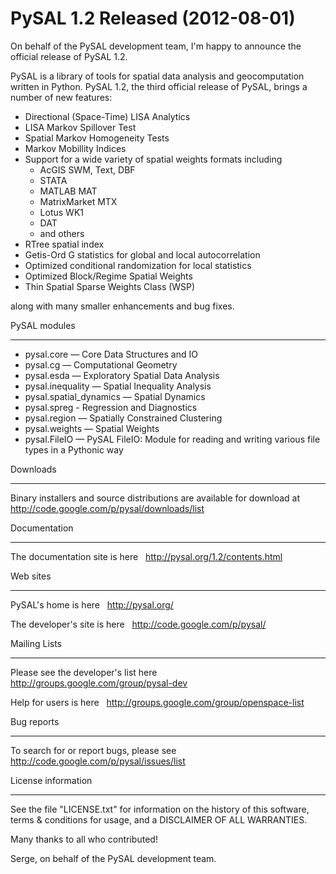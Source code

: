 # PySAL 1.2 Released (2012-08-01) #

On behalf of the PySAL development team, I'm happy to announce the
official release of PySAL 1.2.

PySAL is a library of tools for spatial data analysis and
geocomputation written in Python. PySAL 1.2, the third official
release of PySAL, brings a number of new features:

  * Directional (Space-Time) LISA Analytics
  * LISA Markov Spillover Test
  * Spatial Markov Homogeneity Tests
  * Markov Mobillity Indices
  * Support for a wide variety of spatial weights formats including
    * AcGIS SWM, Text, DBF
    * STATA
    * MATLAB MAT
    * MatrixMarket MTX
    * Lotus WK1
    * DAT
    * and others
  * RTree spatial index
  * Getis-Ord G statistics for global and local autocorrelation
  * Optimized conditional randomization for local statistics
  * Optimized Block/Regime Spatial Weights
  * Thin Spatial Sparse Weights Class (WSP)

along with many smaller enhancements and bug fixes.


PySAL modules

---


  * pysal.core — Core Data Structures and IO
  * pysal.cg — Computational Geometry
  * pysal.esda — Exploratory Spatial Data Analysis
  * pysal.inequality — Spatial Inequality Analysis
  * pysal.spatial\_dynamics — Spatial Dynamics
  * pysal.spreg - Regression and Diagnostics
  * pysal.region — Spatially Constrained Clustering
  * pysal.weights — Spatial Weights
  * pysal.FileIO — PySAL FileIO: Module for reading and writing
various file types in a Pythonic way

Downloads

---

Binary installers and source distributions are available for download at
http://code.google.com/p/pysal/downloads/list

Documentation

---

The documentation site is here   http://pysal.org/1.2/contents.html

Web sites

---

PySAL's home is here   http://pysal.org/

The developer's site is here   http://code.google.com/p/pysal/

Mailing Lists

---

Please see the developer's list here   http://groups.google.com/group/pysal-dev

Help for users is here   http://groups.google.com/group/openspace-list

Bug reports

---

To search for or report bugs, please see
http://code.google.com/p/pysal/issues/list

License information

---

See the file "LICENSE.txt" for information on the history of this
software, terms & conditions for usage, and a DISCLAIMER OF ALL
WARRANTIES.


Many thanks to all who contributed!

Serge, on behalf of the PySAL development team.